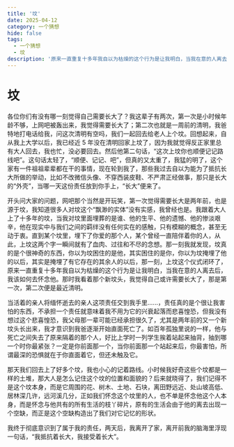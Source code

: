 ```yaml
---
title: '坟'
date: 2025-04-12
category: 一个猜想
hide: false
tags:
  - 一个猜想
  - 坟
description: '原来一直重复十多年我自以为枯燥的这个行为是让我明白，当我在意的人离去后，我该如何去怀念他'
---
```


# 坟

各位你们有没有哪一刻觉得自己需要长大了？我这辈子有两次，第一次是小时候年龄不够，上网吧被轰出来，我觉得需要长大了；第二次也就是一周前的清明，我爸特地打电话给我，问这次清明有空吗，我们一起回去给老人上个坟。回想起来，自从我上大学以后，我已经近 5 年没在清明回家上坟了，因为我就觉得反正家里总有大人回去，我也忙，没必要回去。然后他第二句话，“这次上坟你也顺便记记路线吧”。这句话太轻了，“顺便、记记、吧”，但真的又太重了，我猛的明了，这个家有一件祖祖辈辈都在干的事情，现在轮到我了，那些我过去自以为能为了抵抗长大所做的举动，比如不改微信头像、不穿西装皮鞋、不严肃正经做事，那只是长大的“外壳”，当哪一天这份责任放到你手上，“长大”便来了。

开头问大家的问题，网吧那个当然是开玩笑，第一次觉得需要长大是两年前，也是源于坟，我知道很多人对坟这个“飘渺的实体”没有实感，我曾经也是。我跟着大人上了十多年的坟，当我对坟里面埋葬的是谁、他的生平、他的遗憾、他的惨淡艰辛，他在现实中与我们之间的羁绊没有任何实在的感触，只有模糊的概念，甚至无动于衷。直到某个坟里，埋下了你爱的那个人，某个曾经一直陪伴着你的人，从此，上坟这两个字一瞬间就有了血肉、过往和不尽的念想。那一刻我就发现，坟真的是个很神奇的东西，你以为坟困住的是他，其实困住的是你，你以为坟掩埋了他的以后，其实是掩埋了有它存在的其余人的以后，那一刻，上坟这个仪式闭环了，原来一直重复十多年我自以为枯燥的这个行为是让我明白，当我在意的人离去后，我该如何去怀念他。那时我看着那个新坟头，我觉得自己或许需要长大了，那是第一次，第二次便是最近清明。

当活着的亲人将缅怀逝去的亲人这项责任交到我手里......，责任真的是个很让我害怕的东西，不承担一个责任就意味着我不用为它的兴衰起落而悲喜惶恐，但我没有想过这个悲喜惶恐，我父母那一辈可能已经承担很久了，尤其是两年前的又一个新坟头长出来，我才意识到我爸逐渐开始直面死亡了。如百年孤独里说的一样，他与死亡之间失去了原来隔着的那个人，好比上学时一列学生挨着站起来抽背，抽到哪一个时你最紧张？一定是你前面那一个，当你前面那一个站起来后，你最害怕，所谓最深的恐惧就在于你直面着它，但还未触及它。

那天我们回去上了好多个坟，我也小心的记着路线。小时候我好奇这些个坟都是一样的土堆，那大人是怎么记住这个坟的位置和面貌的？后来就晓得了，我们记得不是这个坟本身，而是它周围的花、树木、土地、石块，离田野远近、处山坡高低、居林深几许，远河溪几分，正如我们怀念这个坟里的人，也不单是怀念他这个人本身，而是怀念与他共有的所有生活的枝丫碎片，原有的生活会由于他的离去出现一个空缺，而正是这个空缺构造出了我们对它记忆的形状。

我终于彻底意识到了属于我的责任，两天后，我离开了家，离开前我的脑海里浮现一句话，“我抵抗着长大，我接受着长大”。
